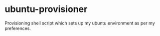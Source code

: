 # ubuntu-provisioner
Provisioning shell script which sets up my ubuntu environment as per my preferences.
